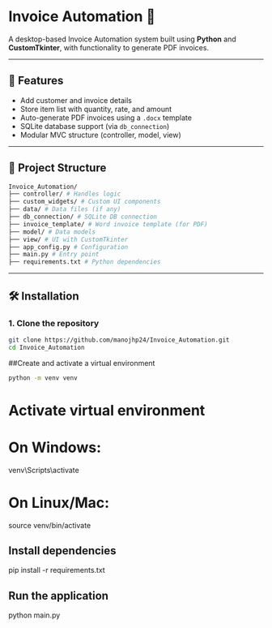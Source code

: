 # Invoice Automation 🧾

A desktop-based Invoice Automation system built using **Python** and **CustomTkinter**, with functionality to generate PDF invoices.

---

## 🚀 Features

- Add customer and invoice details
- Store item list with quantity, rate, and amount
- Auto-generate PDF invoices using a `.docx` template
- SQLite database support (via `db_connection`)
- Modular MVC structure (controller, model, view)

---

## 📁 Project Structure

```bash
Invoice_Automation/
├── controller/ # Handles logic
├── custom_widgets/ # Custom UI components
├── data/ # Data files (if any)
├── db_connection/ # SQLite DB connection
├── invoice_template/ # Word invoice template (for PDF)
├── model/ # Data models
├── view/ # UI with CustomTkinter
├── app_config.py # Configuration
├── main.py # Entry point
├── requirements.txt # Python dependencies
```


---

## 🛠️ Installation

### 1. Clone the repository

```bash
git clone https://github.com/manojhp24/Invoice_Automation.git
cd Invoice_Automation
```

##Create and activate a virtual environment
```bash
python -m venv venv
```

# Activate virtual environment
# On Windows:
venv\Scripts\activate
# On Linux/Mac:
source venv/bin/activate

## Install dependencies
pip install -r requirements.txt

## Run the application
python main.py

